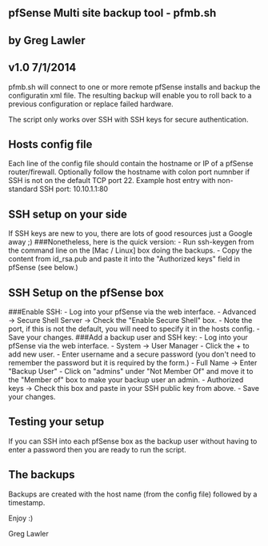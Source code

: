 ## pfSense Multi site backup tool - pfmb.sh
## by Greg Lawler
## v1.0 7/1/2014

pfmb.sh will connect to one or more remote pfSense installs and backup the configuratin xml file.
The resulting backup will enable you to roll back to a previous configuration or replace failed hardware.

The script only works over SSH with SSH keys for secure authentication.

## Hosts config file ##
Each line of the config file should contain the hostname or IP of a pfSense router/firewall. 
Optionally follow the hostname with colon port numnber if SSH is not on the default TCP port 22.
Example host entry with non-standard SSH port:
	10.10.1.1:80 

## SSH setup on your side ##
If SSH keys are new to you, there are lots of good resources just a Google away ;)
###Nonetheless, here is the quick version:
	- Run ssh-keygen from the command line on the [Mac / Linux] box doing the backups.
	- Copy the content from id_rsa.pub and paste it into the "Authorized keys" field in pfSense (see below.)

## SSH Setup on the pfSense box ##
###Enable SSH:
	- Log into your pfSense via the web interface.
	- Advanced -> Secure Shell Server -> Check the "Enable Secure Shell" box.
	- Note the port, if this is not the default, you will need to specify it in the hosts config.
	- Save your changes.
###Add a backup user and SSH key:
	- Log into your pfSense via the web interface.
	- System -> User Manager
	- Click the + to add new user.
	- Enter username and a secure password (you don't need to remember the password but it is required by the form.)
	- Full Name -> Enter "Backup User"
	- Click on "admins" under "Not Member Of" and move it to the "Member of" box to make your backup user an admin.
	- Authorized keys -> Check this box and paste in your SSH public key from above.
	- Save your changes.

## Testing your setup ##
If you can SSH into each pfSense box as the backup user without having to enter a password then you are ready to run the script.

## The backups ##
Backups are created with the host name (from the config file) followed by a timestamp.


Enjoy :)

Greg Lawler
